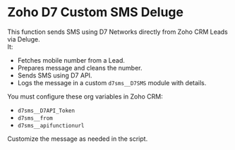 # Zoho D7 Custom SMS Deluge

This function sends SMS using D7 Networks directly from Zoho CRM Leads via Deluge.  
It:
- Fetches mobile number from a Lead.
- Prepares message and cleans the number.
- Sends SMS using D7 API.
- Logs the message in a custom `d7sms__D7SMS` module with details.

You must configure these org variables in Zoho CRM:
- `d7sms__D7API_Token`
- `d7sms__from`
- `d7sms__apifunctionurl`

Customize the message as needed in the script.
